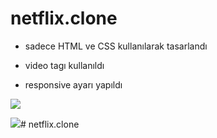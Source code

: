 # netflix.clone

- sadece HTML ve CSS kullanılarak tasarlandı

- video tagı kullanıldı

- responsive ayarı yapıldı

<img src="netflix.max-size"/>

<img src="netflix.min-size"/>#   n e t f l i x . c l o n e  
 